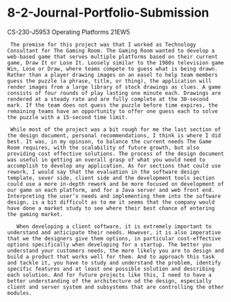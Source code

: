 # 8-2-Journal-Portfolio-Submission
CS-230-J5953 Operating Platforms 21EW5

     The premise for this project was that I worked as Technology Consultant for The Gaming Room. The Gaming Room wanted to develop a web-based game that serves multiple platforms based on their current game, Draw It or Lose It. Loosely similar to the 1980s television game Win, Lose or Draw, where teams compete to guess what is being drawn. Rather than a player drawing images on an easel to help team members guess the puzzle (a phrase, title, or thing), the application will render images from a large library of stock drawings as clues. A game consists of four rounds of play lasting one minute each. Drawings are rendered at a steady rate and are fully complete at the 30-second mark. If the team does not guess the puzzle before time expires, the remaining teams have an opportunity to offer one guess each to solve the puzzle with a 15-second time limit. 
     
     While most of the project was a bit rough for me the last section of the design document, personal recommendations, I think is where I did best. It was, in my opinion, to balance the current needs The Game Room requires, with the scalability of future growth, but also providing cost effective solutions. The process of the design document was useful in getting an overall grasp of what you would need to accomplish to develop any application. As for sections that could use rework, I would say that the evaluation in the software design template, sever side, client side and the development tools section could use a more in-depth rework and be more focused on development of our game on each platform, and for a Java server and web front end. Interpreting the user’s needs and implementing them into the software design, is a bit difficult as to me it seems that the company would have done a market study to see where their best chance of entering the gaming market.
     
	   When developing a client software, it is extremely important to understand and anticipate their needs. However, it is also imperative that we the designers give them options, in particular cost-effective options specifically when developing for a startup. The better you understand your customers needs, the more likely you are to design and build a product that works well for them. And to approach this task and tackle it, you have to study and understand the problem, identify specific features and at least one possible solution and describing each solution. And for future projects like this, I need to have a better understanding of the architecture od the design, especially client and server system and subsystems that are controlling the other modules. 
     
